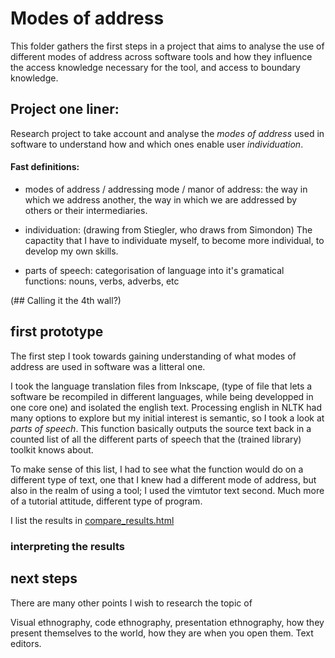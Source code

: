 # Modes of address
This folder gathers the first steps in a project that aims to analyse the use of different modes of address across software tools and how they influence the access knowledge necessary for the tool, and access to boundary knowledge.

## Project one liner:

Research project to take account and analyse the *modes of address* used in software to understand how and which ones enable user *individuation*.

#### Fast definitions:

* modes of address / addressing mode / manor of address: the way in which we address another, the way in which we are addressed by others or their intermediaries.

* individuation: (drawing from Stiegler, who draws from Simondon) The capactity that I have to individuate myself, to become more individual, to develop my own skills.

* parts of speech: categorisation of language into it's gramatical functions: nouns, verbs, adverbs, etc

(## Calling it the 4th wall?)

## first prototype

The first step I took towards gaining understanding of what modes of address are used in software was a litteral one.

I took the language translation files from Inkscape, (type of file that lets a software be recompiled in different languages, while being developped in one core one) and isolated the english text. Processing english in NLTK had many options to explore but my initial interest is semantic, so I took a look at *parts of speech*. This function basically outputs the source text back in a counted list of all the different parts of speech that the (trained library) toolkit knows about.

To make sense of this list, I had to see what the function would do on a different type of text, one that I knew had a different mode of address, but also in the realm of using a tool; I used the vimtutor text second. Much more of a tutorial attitude, different type of program.

I list the results in [compare_results.html](compare_results.html)

### interpreting the results

## next steps

There are many other points I wish to research the topic of



Visual ethnography, code ethnography, presentation ethnography, how they present themselves to the world, how they are when you open them.
Text editors.
